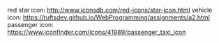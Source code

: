 red star icon: http://www.iconsdb.com/red-icons/star-icon.html
vehicle icon: https://tuftsdev.github.io/WebProgramming/assignments/a2.html
passenger icon: https://www.iconfinder.com/icons/41989/passenger_taxi_icon